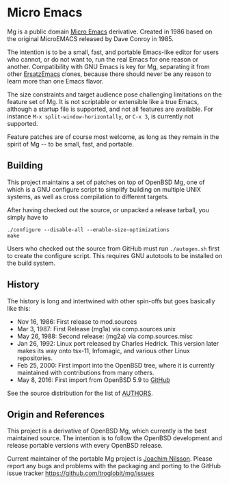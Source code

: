 Micro Emacs
===========

Mg is a public domain [Micro Emacs][] derivative.  Created in 1986 based
on the original MicroEMACS released by Dave Conroy in 1985.

The intention is to be a small, fast, and portable Emacs-like editor for
users who cannot, or do not want to, run the real Emacs for one reason
or another.  Compatibility with GNU Emacs is key for Mg, separating it
from other [ErsatzEmacs][] clones, because there should never be any
reason to learn more than one Emacs flavor.

The size constraints and target audience pose challenging limitations on
the feature set of Mg.  It is not scriptable or extensible like a true
Emacs, although a startup file is supported, and not all features are
available.  For instance `M-x split-window-horizontally`, or `C-x 3`, is
currently not supported.

Feature patches are of course most welcome, as long as they remain in
the spirit of Mg -- to be small, fast, and portable.


Building
--------

This project maintains a set of patches on top of OpenBSD Mg, one of
which is a GNU configure script to simplify building on multiple UNIX
systems, as well as cross compilation to different targets.

After having checked out the source, or unpacked a release tarball,
you simply have to

    ./configure --disable-all --enable-size-optimizations
    make

Users who checked out the source from GitHub must run `./autogen.sh`
first to create the configure script.  This requires GNU autotools to be
installed on the build system.


History
-------

The history is long and intertwined with other spin-offs but goes
basically like this:

* Nov 16, 1986: First release to mod.sources
* Mar  3, 1987: First Release (mg1a) via comp.sources.unix
* May 26, 1988: Second release: (mg2a) via comp.sources.misc
* Jan 26, 1992: Linux port released by Charles Hedrick. This version
  later makes its way onto tsx-11, Infomagic, and various other Linux
  repositories.
* Feb 25, 2000: First import into the OpenBSD tree, where it is
  currently maintained with contributions from many others.
* May  8, 2016: First import from OpenBSD 5.9 to [GitHub][]

See the source distribution for the list of [AUTHORS][].


Origin and References
---------------------

This project is a derivative of OpenBSD Mg, which currently is the best
maintained source.  The intention is to follow the OpenBSD development
and release portable versions with every OpenBSD release.

Current maintainer of the portable Mg project is [Joachim Nilsson][].
Please report any bugs and problems with the packaging and porting to
the GitHub issue tracker <https://github.com/troglobit/mg/issues>

[Micro Emacs]:     https://www.emacswiki.org/emacs/MicroEmacs
[ErsatzEmacs]:     https://www.emacswiki.org/emacs/ErsatzEmacs
[GitHub]:          https://github.com/troglobit/mg
[AUTHORS]:         https://github.com/troglobit/mg/blob/master/AUTHORS
[Joachim Nilsson]: http://troglobit.com
